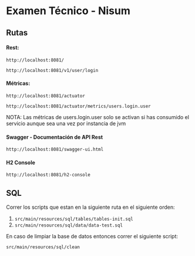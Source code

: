 # Examen Técnico - Nisum

## Rutas

#### Rest:
`http://localhost:8081/`

`http://localhost:8081/v1/user/login`

#### Métricas:
`http://localhost:8081/actuator`

`http://localhost:8081/actuator/metrics/users.login.user`

NOTA: Las métricas de users.login.user solo se activan si has consumido el servicio aunque sea una vez por instancia de jvm

#### Swagger - Documentación de API Rest
`http://localhost:8081/swagger-ui.html`

#### H2 Console
`http://localhost:8081/h2-console`

## SQL

Correr los scripts que estan en la siguiente ruta en el siguiente orden:

1. `src/main/resources/sql/tables/tables-init.sql`
2. `src/main/resources/sql/data/data-test.sql`
   
En caso de limpiar la base de datos entonces correr el siguiente script:

`src/main/resources/sql/clean`
